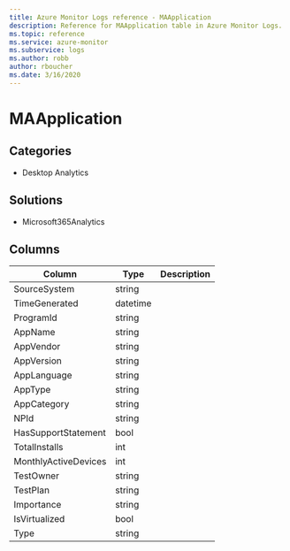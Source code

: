 ```yaml
---
title: Azure Monitor Logs reference - MAApplication
description: Reference for MAApplication table in Azure Monitor Logs.
ms.topic: reference
ms.service: azure-monitor
ms.subservice: logs
ms.author: robb
author: rboucher
ms.date: 3/16/2020
---
```


# MAApplication

 

## Categories

- Desktop Analytics
## Solutions

- Microsoft365Analytics




## Columns

|Column|Type|Description|
|---|---|---|
|SourceSystem|string||
|TimeGenerated|datetime||
|ProgramId|string||
|AppName|string||
|AppVendor|string||
|AppVersion|string||
|AppLanguage|string||
|AppType|string||
|AppCategory|string||
|NPId|string||
|HasSupportStatement|bool||
|TotalInstalls|int||
|MonthlyActiveDevices|int||
|TestOwner|string||
|TestPlan|string||
|Importance|string||
|IsVirtualized|bool||
|Type|string||
